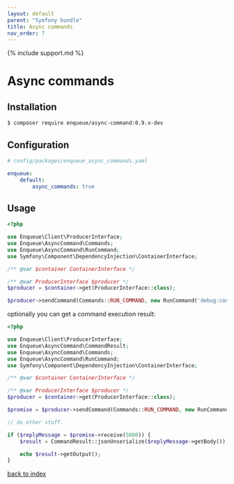 ```yaml
---
layout: default
parent: "Symfony bundle"
title: Async commands
nav_order: 7
---
```

{% include support.md %}

# Async commands

## Installation

```bash
$ composer require enqueue/async-command:0.9.x-dev
```

## Configuration

```yaml
# config/packages/enqueue_async_commands.yaml

enqueue:
    default:
        async_commands: true
```

## Usage

```php
<?php

use Enqueue\Client\ProducerInterface;
use Enqueue\AsyncCommand\Commands;
use Enqueue\AsyncCommand\RunCommand;
use Symfony\Component\DependencyInjection\ContainerInterface;

/** @var $container ContainerInterface */

/** @var ProducerInterface $producer */
$producer = $container->get(ProducerInterface::class);

$producer->sendCommand(Commands::RUN_COMMAND, new RunCommand('debug:container'));
```

optionally you can get a command execution result:

```php
<?php

use Enqueue\Client\ProducerInterface;
use Enqueue\AsyncCommand\CommandResult;
use Enqueue\AsyncCommand\Commands;
use Enqueue\AsyncCommand\RunCommand;
use Symfony\Component\DependencyInjection\ContainerInterface;

/** @var $container ContainerInterface */

/** @var ProducerInterface $producer */
$producer = $container->get(ProducerInterface::class);

$promise = $producer->sendCommand(Commands::RUN_COMMAND, new RunCommand('debug:container'), true);

// do other stuff.

if ($replyMessage = $promise->receive(5000)) {
    $result = CommandResult::jsonUnserialize($replyMessage->getBody());

    echo $result->getOutput();
}
```

[back to index](index.md)
